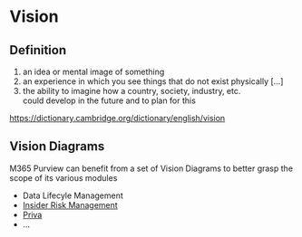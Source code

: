 # Vision

## Definition 
1. an idea or mental image of something
2. an experience in which you see things that do not exist physically […]
3. the ability to imagine how a country, society, industry, etc. could develop in the future and to plan for this

https://dictionary.cambridge.org/dictionary/english/vision


## Vision Diagrams
M365 Purview can benefit from a set of Vision Diagrams to better grasp the scope of its various modules
- Data Lifecyle Management
- [Insider Risk Management](https://github.com/ThierryMatusiakMSFT/VisionDiagrams/blob/main/README.md)
- [Priva](https://github.com/ThierryMatusiakMSFT/VisionDiagrams/tree/main/Priva#readme)
- ...
